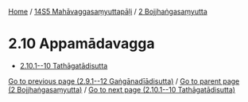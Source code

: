 
[Home](/) / [14S5 Mahāvaggasaṃyuttapāḷi](...md) / [2 Bojjhaṅgasaṃyutta](../14S5/2.md)

# 2.10 Appamādavagga

* [2.10.1--10 Tathāgatādisutta](2.10/2.10.1--10.md)

[Go to previous page (2.9.1--12 Gaṅgānadīādisutta)](2.9/2.9.1--12.md) / [Go to parent page (2 Bojjhaṅgasaṃyutta)](../14S5/2.md) / [Go to next page (2.10.1--10 Tathāgatādisutta)](2.10/2.10.1--10.md)


